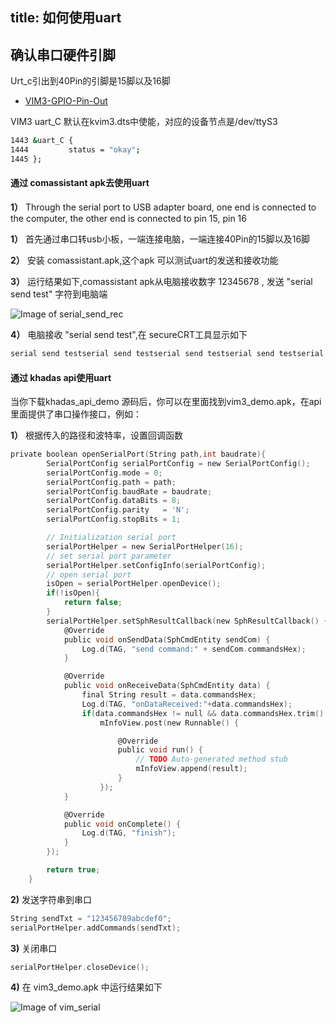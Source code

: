 title: 如何使用uart
---

## 确认串口硬件引脚

Urt_c引出到40Pin的引脚是15脚以及16脚

* [VIM3-GPIO-Pin-Out](/vim3/#GPIO-Pinout)

VIM3 uart_C 默认在kvim3.dts中使能，对应的设备节点是/dev/ttyS3

```sh
1443 &uart_C {
1444         status = "okay";
1445 };
```

#### 通过 comassistant apk去使用uart

**1）** Through the serial port to USB adapter board, one end is connected to the computer, the other end is connected to pin 15, pin 16

**1）** 首先通过串口转usb小板，一端连接电脑，一端连接40Pin的15脚以及16脚

**2）** 安装 comassistant.apk,这个apk 可以测试uart的发送和接收功能

**3）** 运行结果如下,comassistant apk从电脑接收数字 12345678 , 发送 "serial send test" 字符到电脑端 

![Image of serial_send_rec](/android/images/vim3/serial_send_rec.png)

**4）** 电脑接收 "serial send test",在 secureCRT工具显示如下

```sh
serial send testserial send testserial send testserial send testserial send testserial send testserial send testserial send testserial send testserial send testserial send testserial send testserial send testserial send testserial send test  serial send testserial send testserial send testserial send testserial send testserial send testserial send testserial send testserial send testserial send testserial send testserial send testserial send testserial send testserial send testserial send testserial send testserial send testserial send testserial send testserial send test
``` 

#### 通过 khadas api使用uart 

当你下载khadas_api_demo 源码后，你可以在里面找到vim3_demo.apk，在api里面提供了串口操作接口，例如：

**1）** 根据传入的路径和波特率，设置回调函数

```c
private boolean openSerialPort(String path,int baudrate){
		SerialPortConfig serialPortConfig = new SerialPortConfig();
		serialPortConfig.mode = 0;
		serialPortConfig.path = path;
		serialPortConfig.baudRate = baudrate;
		serialPortConfig.dataBits = 8;
		serialPortConfig.parity   = 'N';
		serialPortConfig.stopBits = 1;

		// Initialization serial port
		serialPortHelper = new SerialPortHelper(16);
		// set serial port parameter
		serialPortHelper.setConfigInfo(serialPortConfig);
		// open serial port
		isOpen = serialPortHelper.openDevice();
		if(!isOpen){
			return false;
		}
		serialPortHelper.setSphResultCallback(new SphResultCallback() {
			@Override
			public void onSendData(SphCmdEntity sendCom) {
				Log.d(TAG, "send command:" + sendCom.commandsHex);
			}

			@Override
			public void onReceiveData(SphCmdEntity data) {
				final String result = data.commandsHex;
				Log.d(TAG, "onDataReceived:"+data.commandsHex);
				if(data.commandsHex != null && data.commandsHex.trim().length() > 0)
					mInfoView.post(new Runnable() {

						@Override
						public void run() {
							// TODO Auto-generated method stub
							mInfoView.append(result);
						}
					});
			}

			@Override
			public void onComplete() {
				Log.d(TAG, "finish");
			}
		});

		return true;
	}
```

**2)** 发送字符串到串口

```c
String sendTxt = "123456789abcdef0";
serialPortHelper.addCommands(sendTxt);
```

**3)** 关闭串口

```c
serialPortHelper.closeDevice();
```

**4)** 在 vim3_demo.apk 中运行结果如下

![Image of vim_serial](/android/images/vim3/vim3_serial.png)


